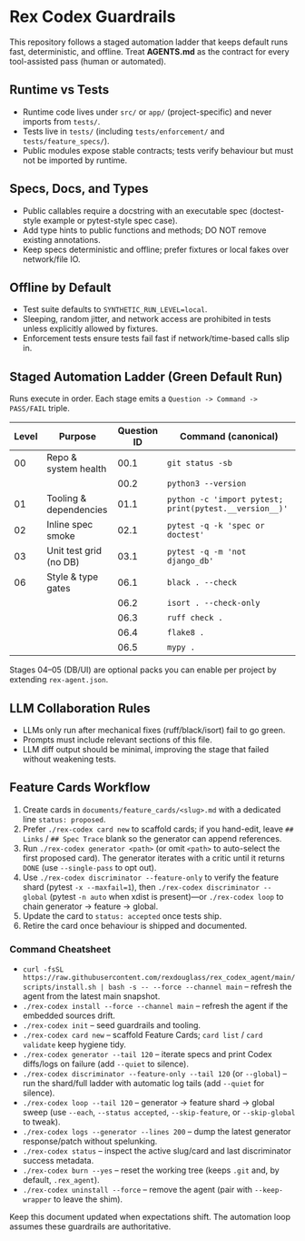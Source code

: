 # Rex Codex Guardrails

This repository follows a staged automation ladder that keeps default runs fast, deterministic, and offline. Treat **AGENTS.md** as the contract for every tool-assisted pass (human or automated).

## Runtime vs Tests
- Runtime code lives under `src/` or `app/` (project-specific) and never imports from `tests/`.
- Tests live in `tests/` (including `tests/enforcement/` and `tests/feature_specs/`).
- Public modules expose stable contracts; tests verify behaviour but must not be imported by runtime.

## Specs, Docs, and Types
- Public callables require a docstring with an executable spec (doctest-style example or pytest-style spec case).
- Add type hints to public functions and methods; DO NOT remove existing annotations.
- Keep specs deterministic and offline; prefer fixtures or local fakes over network/file IO.

## Offline by Default
- Test suite defaults to `SYNTHETIC_RUN_LEVEL=local`.
- Sleeping, random jitter, and network access are prohibited in tests unless explicitly allowed by fixtures.
- Enforcement tests ensure tests fail fast if network/time-based calls slip in.

## Staged Automation Ladder (Green Default Run)
Runs execute in order. Each stage emits a `Question -> Command -> PASS/FAIL` triple.

| Level | Purpose                         | Question ID | Command (canonical)                               |
|-------|---------------------------------|-------------|----------------------------------------------------|
| 00    | Repo & system health            | 00.1        | `git status -sb`                                   |
|       |                                 | 00.2        | `python3 --version`                                |
| 01    | Tooling & dependencies          | 01.1        | `python -c 'import pytest; print(pytest.__version__)'` |
| 02    | Inline spec smoke               | 02.1        | `pytest -q -k 'spec or doctest'`                   |
| 03    | Unit test grid (no DB)          | 03.1        | `pytest -q -m 'not django_db'`                     |
| 06    | Style & type gates               | 06.1        | `black . --check`                                  |
|       |                                 | 06.2        | `isort . --check-only`                             |
|       |                                 | 06.3        | `ruff check .`                                     |
|       |                                 | 06.4        | `flake8 .`                                         |
|       |                                 | 06.5        | `mypy .`                                           |

Stages 04–05 (DB/UI) are optional packs you can enable per project by extending `rex-agent.json`.

## LLM Collaboration Rules
- LLMs only run after mechanical fixes (ruff/black/isort) fail to go green.
- Prompts must include relevant sections of this file.
- LLM diff output should be minimal, improving the stage that failed without weakening tests.

## Feature Cards Workflow
1. Create cards in `documents/feature_cards/<slug>.md` with a dedicated line `status: proposed`.
2. Prefer `./rex-codex card new` to scaffold cards; if you hand-edit, leave `## Links` / `## Spec Trace` blank so the generator can append references.
3. Run `./rex-codex generator <path>` (or omit `<path>` to auto-select the first proposed card). The generator iterates with a critic until it returns `DONE` (use `--single-pass` to opt out).
3. Use `./rex-codex discriminator --feature-only` to verify the feature shard (pytest `-x --maxfail=1`), then `./rex-codex discriminator --global` (pytest `-n auto` when xdist is present)—or `./rex-codex loop` to chain generator → feature → global.
4. Update the card to `status: accepted` once tests ship.
5. Retire the card once behaviour is shipped and documented.

### Command Cheatsheet
- `curl -fsSL https://raw.githubusercontent.com/rexdouglass/rex_codex_agent/main/scripts/install.sh | bash -s -- --force --channel main` – refresh the agent from the latest main snapshot.
- `./rex-codex install --force --channel main` – refresh the agent if the embedded sources drift.
- `./rex-codex init` – seed guardrails and tooling.
- `./rex-codex card new` – scaffold Feature Cards; `card list` / `card validate` keep hygiene tidy.
- `./rex-codex generator --tail 120` – iterate specs and print Codex diffs/logs on failure (add `--quiet` to silence).
- `./rex-codex discriminator --feature-only --tail 120` (or `--global`) – run the shard/full ladder with automatic log tails (add `--quiet` for silence).
- `./rex-codex loop --tail 120` – generator → feature shard → global sweep (use `--each`, `--status accepted`, `--skip-feature`, or `--skip-global` to tweak).
- `./rex-codex logs --generator --lines 200` – dump the latest generator response/patch without spelunking.
- `./rex-codex status` – inspect the active slug/card and last discriminator success metadata.
- `./rex-codex burn --yes` – reset the working tree (keeps `.git` and, by default, `.rex_agent`).
- `./rex-codex uninstall --force` – remove the agent (pair with `--keep-wrapper` to leave the shim).

Keep this document updated when expectations shift. The automation loop assumes these guardrails are authoritative.
